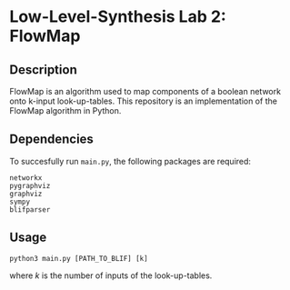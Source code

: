 # Low-Level-Synthesis Lab 2: FlowMap
## Description
FlowMap is an algorithm used to map components of a boolean network
onto k-input look-up-tables. This repository is an implementation
of the FlowMap algorithm in Python.

## Dependencies
To succesfully run `main.py`, the following packages are required:
```
networkx
pygraphviz
graphviz
sympy
blifparser
```

## Usage

```
python3 main.py [PATH_TO_BLIF] [k]
```
where *k* is the number of inputs of the look-up-tables.
